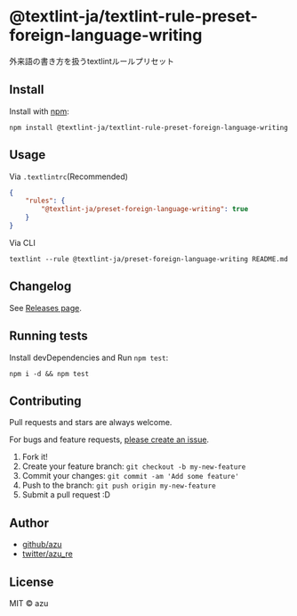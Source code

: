 # @textlint-ja/textlint-rule-preset-foreign-language-writing

外来語の書き方を扱うtextlintルールプリセット

## Install

Install with [npm](https://www.npmjs.com/):

    npm install @textlint-ja/textlint-rule-preset-foreign-language-writing

## Usage

Via `.textlintrc`(Recommended)

```json
{
    "rules": {
        "@textlint-ja/preset-foreign-language-writing": true
    }
}
```

Via CLI

```
textlint --rule @textlint-ja/preset-foreign-language-writing README.md
```


## Changelog

See [Releases page](https://github.com/textlint-ja/textlint-rule-preset-foreign-language-writing/releases).

## Running tests

Install devDependencies and Run `npm test`:

    npm i -d && npm test

## Contributing

Pull requests and stars are always welcome.

For bugs and feature requests, [please create an issue](https://github.com/textlint-ja/textlint-rule-preset-foreign-language-writing/issues).

1. Fork it!
2. Create your feature branch: `git checkout -b my-new-feature`
3. Commit your changes: `git commit -am 'Add some feature'`
4. Push to the branch: `git push origin my-new-feature`
5. Submit a pull request :D

## Author

- [github/azu](https://github.com/azu)
- [twitter/azu_re](https://twitter.com/azu_re)

## License

MIT © azu
